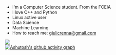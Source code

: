 - I'm a Computer Science student. From the FCEIA
- I love C++ and Python
- Linux active user 
- Data Science
- Machine Learning
- How to reach me: giulicrenna@gmail.com

<img src="https://github-readme-streak-stats.herokuapp.com/?user=giulicrenna&theme=dark&card_width=300"/><br>
[![Ashutosh's github activity graph](https://github-readme-activity-graph.cyclic.app/graph?username=giulicrenna&theme=github-compact)](https://github.com/ashutosh00710/github-readme-activity-graph)


<!---
<img src="https://github-readme-stats.vercel.app/api/top-langs?username=giulicrenna&theme=dark"/><br>
--->
